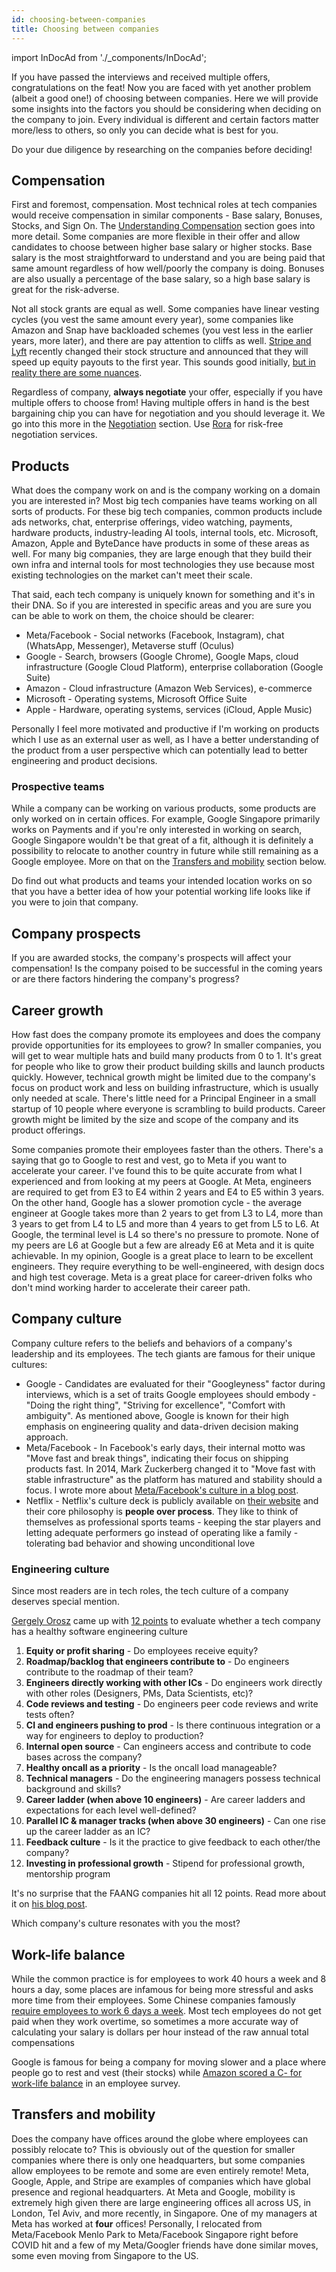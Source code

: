 ```yaml
---
id: choosing-between-companies
title: Choosing between companies
---
```


import InDocAd from './\_components/InDocAd';

If you have passed the interviews and received multiple offers, congratulations on the feat! Now you are faced with yet another problem (albeit a good one!) of choosing between companies. Here we will provide some insights into the factors you should be considering when deciding on the company to join. Every individual is different and certain factors matter more/less to others, so only you can decide what is best for you.

Do your due diligence by researching on the companies before deciding!

## Compensation

First and foremost, compensation. Most technical roles at tech companies would receive compensation in similar components - Base salary, Bonuses, Stocks, and Sign On. The [Understanding Compensation](./understanding-compensation.md) section goes into more detail. Some companies are more flexible in their offer and allow candidates to choose between higher base salary or higher stocks. Base salary is the most straightforward to understand and you are being paid that same amount regardless of how well/poorly the company is doing. Bonuses are also usually a percentage of the base salary, so a high base salary is great for the risk-adverse.

Not all stock grants are equal as well. Some companies have linear vesting cycles (you vest the same amount every year), some companies like Amazon and Snap have backloaded schemes (you vest less in the earlier years, more later), and there are pay attention to cliffs as well. [Stripe and Lyft](https://www.theinformation.com/articles/stripe-and-lyft-speed-up-equity-payouts-to-first-year) recently changed their stock structure and announced that they will speed up equity payouts to the first year. This sounds good initially, [but in reality there are some nuances](https://www.tanayj.com/p/employee-compensation-and-one-year).

Regardless of company, **always negotiate** your offer, especially if you have multiple offers to choose from! Having multiple offers in hand is the best bargaining chip you can have for negotiation and you should leverage it. We go into this more in the [Negotiation](./negotiation.md) section. Use [Rora](https://www.teamrora.com/?utm_source=techinterviewhandbook&utm_medium=referral&utm_content=website_choosing_between_companies) for risk-free negotiation services.

## Products

What does the company work on and is the company working on a domain you are interested in? Most big tech companies have teams working on all sorts of products. For these big tech companies, common products include ads networks, chat, enterprise offerings, video watching, payments, hardware products, industry-leading AI tools, internal tools, etc. Microsoft, Amazon, Apple and ByteDance have products in some of these areas as well. For many big companies, they are large enough that they build their own infra and internal tools for most technologies they use because most existing technologies on the market can't meet their scale.

That said, each tech company is uniquely known for something and it's in their DNA. So if you are interested in specific areas and you are sure you can be able to work on them, the choice should be clearer:

- Meta/Facebook - Social networks (Facebook, Instagram), chat (WhatsApp, Messenger), Metaverse stuff (Oculus)
- Google - Search, browsers (Google Chrome), Google Maps, cloud infrastructure (Google Cloud Platform), enterprise collaboration (Google Suite)
- Amazon - Cloud infrastructure (Amazon Web Services), e-commerce
- Microsoft - Operating systems, Microsoft Office Suite
- Apple - Hardware, operating systems, services (iCloud, Apple Music)

Personally I feel more motivated and productive if I'm working on products which I use as an external user as well, as I have a better understanding of the product from a user perspective which can potentially lead to better engineering and product decisions.

### Prospective teams

While a company can be working on various products, some products are only worked on in certain offices. For example, Google Singapore primarily works on Payments and if you're only interested in working on search, Google Singapore wouldn't be that great of a fit, although it is definitely a possibility to relocate to another country in future while still remaining as a Google employee. More on that on the [Transfers and mobility](#transfers-and-mobility) section below.

Do find out what products and teams your intended location works on so that you have a better idea of how your potential working life looks like if you were to join that company.

## Company prospects

If you are awarded stocks, the company's prospects will affect your compensation! Is the company poised to be successful in the coming years or are there factors hindering the company's progress?

<InDocAd/>

## Career growth

How fast does the company promote its employees and does the company provide opportunities for its employees to grow? In smaller companies, you will get to wear multiple hats and build many products from 0 to 1. It's great for people who like to grow their product building skills and launch products quickly. However, technical growth might be limited due to the company's focus on product work and less on building infrastructure, which is usually only needed at scale. There's little need for a Principal Engineer in a small startup of 10 people where everyone is scrambling to build products. Career growth might be limited by the size and scope of the company and its product offerings.

Some companies promote their employees faster than the others. There's a saying that go to Google to rest and vest, go to Meta if you want to accelerate your career. I've found this to be quite accurate from what I experienced and from looking at my peers at Google. At Meta, engineers are required to get from E3 to E4 within 2 years and E4 to E5 within 3 years. On the other hand, Google has a slower promotion cycle - the average engineer at Google takes more than 2 years to get from L3 to L4, more than 3 years to get from L4 to L5 and more than 4 years to get from L5 to L6. At Google, the terminal level is L4 so there's no pressure to promote. None of my peers are L6 at Google but a few are already E6 at Meta and it is quite achievable. In my opinion, Google is a great place to learn to be excellent engineers. They require everything to be well-engineered, with design docs and high test coverage. Meta is a great place for career-driven folks who don't mind working harder to accelerate their career path.

## Company culture

Company culture refers to the beliefs and behaviors of a company's leadership and its employees. The tech giants are famous for their unique cultures:

- Google - Candidates are evaluated for their "Googleyness" factor during interviews, which is a set of traits Google employees should embody - "Doing the right thing", "Striving for excellence", "Comfort with ambiguity". As mentioned above, Google is known for their high emphasis on engineering quality and data-driven decision making approach.
- Meta/Facebook - In Facebook's early days, their internal motto was "Move fast and break things", indicating their focus on shipping products fast. In 2014, Mark Zuckerberg changed it to "Move fast with stable infrastructure" as the platform has matured and stability should a focus. I wrote more about [Meta/Facebook's culture in a blog post](https://www.techinterviewhandbook.org/blog/my-experience-working-as-a-meta-facebook-engineer/#culture).
- Netflix - Netflix's culture deck is publicly available on [their website](https://jobs.netflix.com/culture) and their core philosophy is **people over process**. They like to think of themselves as professional sports teams - keeping the star players and letting adequate performers go instead of operating like a family - tolerating bad behavior and showing unconditional love

### Engineering culture

Since most readers are in tech roles, the tech culture of a company deserves special mention.

[Gergely Orosz](https://twitter.com/GergelyOrosz) came up with [12 points](https://blog.pragmaticengineer.com/pragmatic-engineer-test/) to evaluate whether a tech company has a healthy software engineering culture

1. **Equity or profit sharing** - Do employees receive equity?
1. **Roadmap/backlog that engineers contribute to** - Do engineers contribute to the roadmap of their team?
1. **Engineers directly working with other ICs** - Do engineers work directly with other roles (Designers, PMs, Data Scientists, etc)?
1. **Code reviews and testing** - Do engineers peer code reviews and write tests often?
1. **CI and engineers pushing to prod** - Is there continuous integration or a way for engineers to deploy to production?
1. **Internal open source** - Can engineers access and contribute to code bases across the company?
1. **Healthy oncall as a priority** - Is the oncall load manageable?
1. **Technical managers** - Do the engineering managers possess technical background and skills?
1. **Career ladder (when above 10 engineers)** - Are career ladders and expectations for each level well-defined?
1. **Parallel IC & manager tracks (when above 30 engineers)** - Can one rise up the career ladder as an IC?
1. **Feedback culture** - Is it the practice to give feedback to each other/the company?
1. **Investing in professional growth** - Stipend for professional growth, mentorship program

It's no surprise that the FAANG companies hit all 12 points. Read more about it on [his blog post](https://blog.pragmaticengineer.com/pragmatic-engineer-test/).

Which company's culture resonates with you the most?

<InDocAd/>

## Work-life balance

While the common practice is for employees to work 40 hours a week and 8 hours a day, some places are infamous for being more stressful and asks more time from their employees. Some Chinese companies famously [require employees to work 6 days a week](https://www.reuters.com/world/china/chinese-tech-workers-disclose-working-hours-criticism-996-2021-10-14/). Most tech employees do not get paid when they work overtime, so sometimes a more accurate way of calculating your salary is dollars per hour instead of the raw annual total compensations

Google is famous for being a company for moving slower and a place where people go to rest and vest (their stocks) while [Amazon scored a C- for work-life balance](https://www.comparably.com/companies/amazon/work-life-balance) in an employee survey.

## Transfers and mobility

Does the company have offices around the globe where employees can possibly relocate to? This is obviously out of the question for smaller companies where there is only one headquarters, but some companies allow employees to be remote and some are even entirely remote! Meta, Google, Apple, and Stripe are examples of companies which have global presence and regional headquarters. At Meta and Google, mobility is extremely high given there are large engineering offices all across US, in London, Tel Aviv, and more recently, in Singapore. One of my managers at Meta has worked at **four** offices! Personally, I relocated from Meta/Facebook Menlo Park to Meta/Facebook Singapore right before COVID hit and a few of my Meta/Googler friends have done similar moves, some even moving from Singapore to the US.
